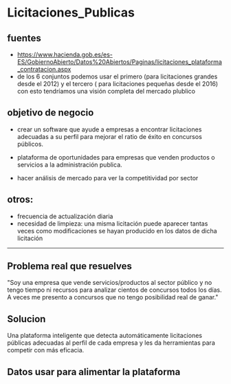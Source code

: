 # Licitaciones_Publicas

## fuentes
* https://www.hacienda.gob.es/es-ES/GobiernoAbierto/Datos%20Abiertos/Paginas/licitaciones_plataforma_contratacion.aspx
* de los 6 conjuntos podemos usar el primero (para licitaciones grandes desde el 2012) y el tercero ( para licitaciones pequeñas desde el 2016) con esto tendríamos una visión completa del mercado plublico

## objetivo de negocio

* crear un software que ayude a empresas a encontrar licitaciones adecuadas a su perfil para mejorar el ratio de éxito en concursos públicos.

* plataforma de oportunidades para empresas que venden productos o servicios a la administración publica.

* hacer análisis de mercado para ver la competitividad por sector

## otros:
* frecuencia de actualización diaria
* necesidad de limpieza: una misma licitación puede aparecer tantas veces como modificaciones se hayan producido en los datos de dicha licitación

---

## Problema real que resuelves
"Soy una empresa que vende servicios/productos al sector público y no tengo tiempo ni recursos para analizar cientos de concursos todos los días. A veces me presento a concursos que no tengo posibilidad real de ganar."

## Solucion
Una plataforma inteligente que detecta automáticamente licitaciones públicas adecuadas al perfil de cada empresa y les da herramientas para competir con más eficacia.

## Datos usar para alimentar la plataforma


